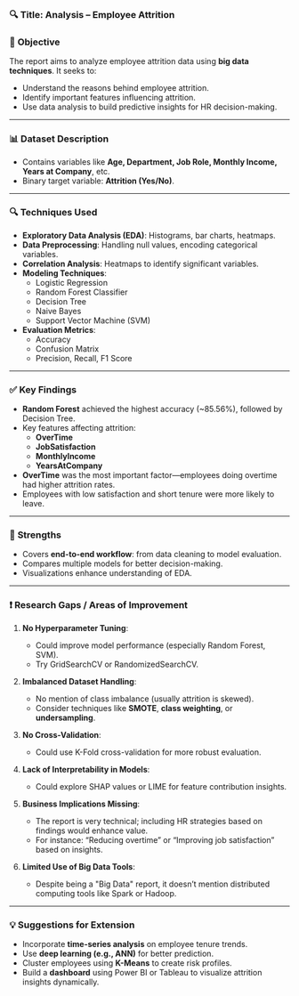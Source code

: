 ### 🔍 **Title**: Analysis – Employee Attrition

### 🎯 **Objective**
The report aims to analyze employee attrition data using **big data techniques**. It seeks to:
- Understand the reasons behind employee attrition.
- Identify important features influencing attrition.
- Use data analysis to build predictive insights for HR decision-making.

---

### 📊 **Dataset Description**
- Contains variables like **Age, Department, Job Role, Monthly Income, Years at Company**, etc.
- Binary target variable: **Attrition (Yes/No)**.

---

### 🔍 **Techniques Used**
- **Exploratory Data Analysis (EDA)**: Histograms, bar charts, heatmaps.
- **Data Preprocessing**: Handling null values, encoding categorical variables.
- **Correlation Analysis**: Heatmaps to identify significant variables.
- **Modeling Techniques**:
  - Logistic Regression
  - Random Forest Classifier
  - Decision Tree
  - Naive Bayes
  - Support Vector Machine (SVM)
- **Evaluation Metrics**:
  - Accuracy
  - Confusion Matrix
  - Precision, Recall, F1 Score

---

### ✅ **Key Findings**
- **Random Forest** achieved the highest accuracy (~85.56%), followed by Decision Tree.
- Key features affecting attrition:
  - **OverTime**
  - **JobSatisfaction**
  - **MonthlyIncome**
  - **YearsAtCompany**
- **OverTime** was the most important factor—employees doing overtime had higher attrition rates.
- Employees with low satisfaction and short tenure were more likely to leave.

---

### 📌 **Strengths**
- Covers **end-to-end workflow**: from data cleaning to model evaluation.
- Compares multiple models for better decision-making.
- Visualizations enhance understanding of EDA.

---

### ❗ **Research Gaps / Areas of Improvement**
1. **No Hyperparameter Tuning**:
   - Could improve model performance (especially Random Forest, SVM).
   - Try GridSearchCV or RandomizedSearchCV.

2. **Imbalanced Dataset Handling**:
   - No mention of class imbalance (usually attrition is skewed).
   - Consider techniques like **SMOTE**, **class weighting**, or **undersampling**.

3. **No Cross-Validation**:
   - Could use K-Fold cross-validation for more robust evaluation.

4. **Lack of Interpretability in Models**:
   - Could explore SHAP values or LIME for feature contribution insights.

5. **Business Implications Missing**:
   - The report is very technical; including HR strategies based on findings would enhance value.
   - For instance: “Reducing overtime” or “Improving job satisfaction” based on insights.

6. **Limited Use of Big Data Tools**:
   - Despite being a "Big Data" report, it doesn’t mention distributed computing tools like Spark or Hadoop.

---

### 💡 **Suggestions for Extension**
- Incorporate **time-series analysis** on employee tenure trends.
- Use **deep learning (e.g., ANN)** for better prediction.
- Cluster employees using **K-Means** to create risk profiles.
- Build a **dashboard** using Power BI or Tableau to visualize attrition insights dynamically.
